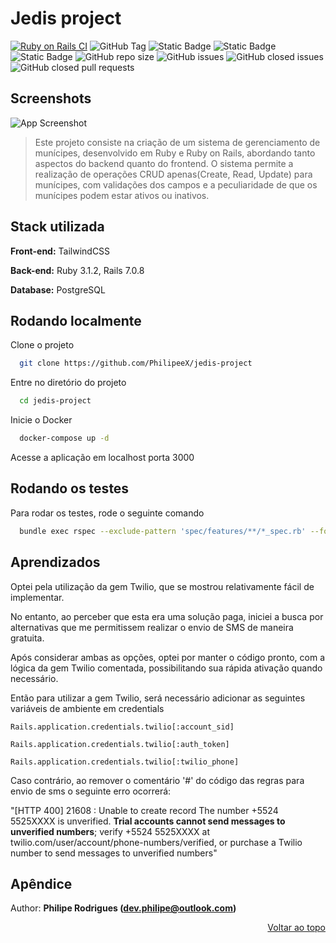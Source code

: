 <a name="topo-readme"></a>
# Jedis project

[![Ruby on Rails CI](https://github.com/PhilipeeX/jedis-project/actions/workflows/rubyonrails.yml/badge.svg?branch=main)](https://github.com/PhilipeeX/jedis-project/actions/workflows/rubyonrails.yml) ![GitHub Tag](https://img.shields.io/github/v/tag/PhilipeeX/jedis-project?style=flat) ![Static Badge](https://img.shields.io/badge/rubocop-codestyle?style=flat&logo=rubocop&logoColor=white&label=code%20style&link=https%3A%2F%2Fgithub.com%2Frubocop%2Frubocop) ![Static Badge](https://img.shields.io/badge/passing-tests?style=flat&logo=github&logoColor=white&label=tests&link=https%3A%2F%2Fgithub.com%2FPhilipeeX%2Fjedis-project%2Factions) ![Static Badge](https://img.shields.io/badge/image-docker?style=flat&logo=docker&logoColor=white&label=Docker&labelColor=blue&color=green&link=https%3A%2F%2Fhub.docker.com%2Fr%2Fphilipex%2Fjedis-project%2Ftags) ![GitHub repo size](https://img.shields.io/github/repo-size/PhilipeeX/jedis-project?style=flat&label=Tamanho&color=green) ![GitHub issues](https://img.shields.io/github/issues/PhilipeeX/jedis-project?style=flat) ![GitHub closed issues](https://img.shields.io/github/issues-closed/Philipeex/jedis-project?style=flat) ![GitHub closed pull requests](https://img.shields.io/github/issues-pr-closed/PhilipeeX/jedis-project?style=flat&label=Pull%20requests%20mergeados&color=purple)




## Screenshots

![App Screenshot](https://github.com/PhilipeeX/jedis-project/assets/85847179/84d23b5a-4b9b-4180-bdac-810831c5bf11)

> Este projeto consiste na criação de um sistema de gerenciamento de munícipes, desenvolvido em Ruby e Ruby on Rails, abordando tanto aspectos do backend quanto do frontend. O sistema permite a realização de operações CRUD apenas(Create, Read, Update) para munícipes, com validações dos campos e a peculiaridade de que os munícipes podem estar ativos ou inativos.

## Stack utilizada

**Front-end:** TailwindCSS

**Back-end:** Ruby 3.1.2, Rails 7.0.8

**Database:** PostgreSQL
## Rodando localmente

Clone o projeto

```bash
  git clone https://github.com/PhilipeeX/jedis-project
```

Entre no diretório do projeto

```bash
  cd jedis-project
```

Inicie o Docker

```bash
  docker-compose up -d
```

Acesse a aplicação em localhost porta 3000


## Rodando os testes

Para rodar os testes, rode o seguinte comando

```bash
  bundle exec rspec --exclude-pattern 'spec/features/**/*_spec.rb' --format progress
```


## Aprendizados

Optei pela utilização da gem Twilio, que se mostrou relativamente fácil de implementar.

No entanto, ao perceber que esta era uma solução paga, iniciei a busca por alternativas que me permitissem realizar o envio de SMS de maneira gratuita.

Após considerar ambas as opções, optei por manter o código pronto, com a lógica da gem Twilio comentada, possibilitando sua rápida ativação quando necessário.

Então para utilizar a gem Twilio, será necessário adicionar as seguintes variáveis de ambiente em credentials

`Rails.application.credentials.twilio[:account_sid]`

`Rails.application.credentials.twilio[:auth_token]`

`Rails.application.credentials.twilio[:twilio_phone]`

Caso contrário, ao remover o comentário '#' do código das regras para envio de sms o seguinte erro ocorrerá:

"[HTTP 400] 21608 : Unable to create record
The number +5524 5525XXXX is unverified. **Trial accounts cannot send messages to unverified numbers**; verify +5524 5525XXXX at twilio.com/user/account/phone-numbers/verified, or purchase a Twilio number to send messages to unverified numbers"


## Apêndice
Author: <strong>Philipe Rodrigues (dev.philipe@outlook.com)</strong>

<p align="right"><a href="#topo-readme">Voltar ao topo</a></p>